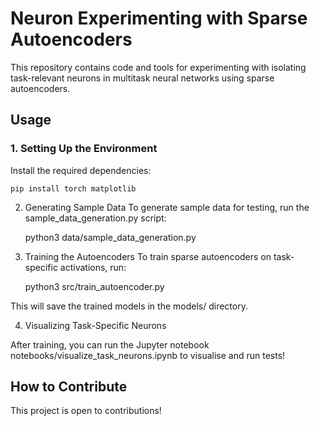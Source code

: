 # Neuron Experimenting with Sparse Autoencoders

This repository contains code and tools for experimenting with isolating task-relevant neurons in multitask neural networks using sparse autoencoders.

## Usage

### 1. Setting Up the Environment

Install the required dependencies:

    pip install torch matplotlib

2. Generating Sample Data
To generate sample data for testing, run the sample_data_generation.py script:

    python3 data/sample_data_generation.py

3. Training the Autoencoders
To train sparse autoencoders on task-specific activations, run:

    python3 src/train_autoencoder.py

This will save the trained models in the models/ directory.

4. Visualizing Task-Specific Neurons

After training, you can run the Jupyter notebook notebooks/visualize_task_neurons.ipynb to visualise and run tests!

## How to Contribute

This project is open to contributions!
